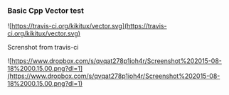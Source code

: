 ### Basic Cpp Vector test

![https://travis-ci.org/kikitux/vector.svg](https://travis-ci.org/kikitux/vector.svg)

Screnshot from travis-ci

![https://www.dropbox.com/s/qvqat278p1ioh4r/Screenshot%202015-08-18%2000.15.00.png?dl=1](https://www.dropbox.com/s/qvqat278p1ioh4r/Screenshot%202015-08-18%2000.15.00.png?dl=1)


